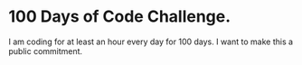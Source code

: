 # 100 Days of Code Challenge.

I am coding for at least an hour every day for 100 days. I want to make this a
public commitment.

